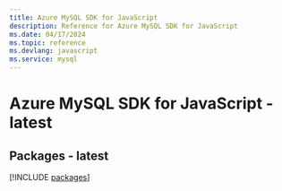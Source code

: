 ```yaml
---
title: Azure MySQL SDK for JavaScript
description: Reference for Azure MySQL SDK for JavaScript
ms.date: 04/17/2024
ms.topic: reference
ms.devlang: javascript
ms.service: mysql
---
```

# Azure MySQL SDK for JavaScript - latest
## Packages - latest
[!INCLUDE [packages](mysql-index.md)]